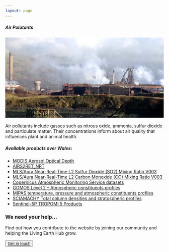 ```yaml
---
layout: page
---
```


<!-- Content-section-start -->
<div class="container">
    <div class="row">
        <div class="col-12 mt-60">
            <h5 class="common-title">Air Polutants</h5>
        </div>
        <div class="col-xs-12 col-sm-12 col-ms-9 col-lg-9 col-xl-9 col-xxl-9">
            <div class="common-image pb-5">
                <img src="/assets/img/wales/big/pollutants.jpg" class="img-fluid" alt="Air pollutants">
            </div>
            <div>
                <div class="pt-4">
                    <p>Air pollutants include gasses such as nitrous oxide, ammonia, sulfur dioxide and particulate matter. Their concentrations inform about air quality that influences plant and animal health.</p>
                </div>
            </div>
            <div class="row">
                <div class="col-xs-12 col-sm-6 col-md-7 col-lg-8">
                    <div class="py-5">
                        <h5 class="font-weight-bold mb-4">Available products over Wales:</h5>
                        <ul class="list-title">
                            <li><a href="https://lpdaac.usgs.gov/dataset_discovery/modis/modis_products_table/mcd19a2_v006">MODIS Aerosol Optical Depth</a></li>
                            <li><a href="https://disc.gsfc.nasa.gov/datasets/AIRS2RET_NRT_V006/summary">AIRS2RET_NRT</a></li>
                            <li><a href="https://gcmd.nasa.gov/KeywordSearch/Metadata.do?Portal=GCMD&EntryId=GES_DISC_ML2SO2_NRT_V003&MetadataView=Full">MLS/Aura Near-Real-Time L2 Sulfur Dioxide (SO2) Mixing Ratio V003</a></li>
                            <li><a href="https://gcmd.nasa.gov/KeywordSearch/Metadata.do?Portal=GCMD&EntryId=GES_DISC_ML2CO_NRT_V003&MetadataView=Full">MLS/Aura Near-Real-Time L2 Carbon Monoxide (CO) Mixing Ratio V003</a></li>
                            <li><a href="http://macc-raq-op.meteo.fr/index.php?calculation-model=ENSEMBLE&category=ensemble&date=LAST&level=SFC&offset=000&species=o3&subensemble=hourly_ensemble">Copernicus Atmospheric Monitoring Service datasets</a></li>
                            <li><a href="https://earth.esa.int/web/guest/-/gomos-level-2-atmospheric-constituents-profiles-1506">GOMOS Level 2 – Atmospheric constituents profiles</a></li>
                            <li><a href="https://earth.esa.int/web/guest/-/mipas-atmospheric-pressure-temperature-data-constituents-profiles-1547">MIPAS temperature, pressure and atmospheric constituents profiles</a></li>
                            <li><a href="https://earth.esa.int/web/guest/-/sciamachy-vertical-columns-and-stratospheric-profiles-of-various-trace-gases-1551">SCIAMACHY Total column densities and stratospheric profiles</a></li>
                            <li><a href="https://scihub.copernicus.eu/">Sentinel-5P TROPOMI 5 Products</a></li>
                        </ul>
                    </div>
                </div>
                <div class="col-xs-12 col-sm-6 col-md-5 col-lg-4">
                </div>
            </div>
        </div>
    </div>
</div>
<!-- Content-section-end -->

<!-- get-in-section-Start -->
<div class="container mb-100">
    <div class="get-in-section-main">
        <div class="get-in-section-dsc">
            <h3>We need your help&hellip;</h3>
            <p>Find out how you contribute to the website by joining our community and helping the Living Earth Hub grow.</p>
        </div>
        <button type="button"><a href="/contact/">Get in touch</a></button>
    </div>
</div>
<!-- get-in-section-End -->


